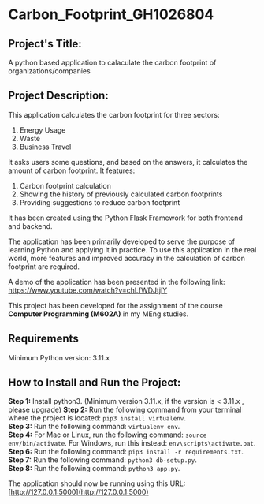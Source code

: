 # Carbon_Footprint_GH1026804

<h2>Project's Title:</h2>
   A python based application to calaculate the carbon footprint of organizations/companies

<h2>Project Description:</h2>
   This application calculates the carbon footprint for three sectors:
   
   1. Energy Usage
   2. Waste
   3. Business Travel

   It asks users some questions, and based on the answers, it calculates the amount of carbon footprint. It features:
   
   1. Carbon footprint calculation
   2. Showing the history of previously calculated carbon footprints
   3. Providing suggestions to reduce carbon footprint

   It has been created using the Python Flask Framework for both frontend and backend.

   The application has been primarily developed to serve the purpose of learning Python and applying it in practice. To use this application in the real world, more features and improved       accuracy in the calculation of carbon footprint are required.

   A demo of the application has been presented in the following link: https://www.youtube.com/watch?v=chLfWDJtjlY

   This project has been developed for the assignment of the course **Computer Programming (M602A)** in my MEng studies.

<h2>Requirements</h2>

Minimum Python version: 3.11.x

<h2>How to Install and Run the Project:</h2>

   **Step 1:** Install python3. (Minimum version 3.11.x, if the version is < 3.11.x , please upgrade) 
   **Step 2:** Run the following command from your terminal where the project is located: `pip3 install virtualenv`.  
   **Step 3:** Run the following command: `virtualenv env`.  
   **Step 4:** For Mac or Linux, run the following command: `source env/bin/activate`. For Windows, run this instead: `env\scripts\activate.bat`.  
   **Step 6:** Run the following command: `pip3 install -r requirements.txt`.  
   **Step 7:** Run the following command: `python3 db-setup.py`.  
   **Step 8:** Run the following command: `python3 app.py`.  

   The application should now be running using this URL: [http://127.0.0.1:5000](http://127.0.0.1:5000)

      
   
